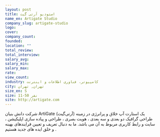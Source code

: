 ```yaml
---
layout: post
title: استودیو آرتی گیت
name_en: Artigate Studio
company_slug: artigate-studio
logo: 
cover: 
company_count:
founded:
location: ""
total_review: 
total_interview: 
salary_avg: 
salary_min: 
salary_max: 
rate: 
view_count: 
industry: کامپیوتر، فناوری اطلاعات و اینترنت
city: تهران, تهران
size_en: S
size: 11-50 نفر
site: http://artigate.com
---
```


شرکت دانش بنیان ArtiGate (آرتی‌گیت) یک استارت آپ خلاق و پرانرژی در زمینه طراحی گرافیک دو بعدی و سه بعدی ، هویت بصری ، طراحی و پیاده سازی اپلیکیشن ، سایت و رابط کاربری مربوط به آن می باشد.
ما به دنبال تعریف و تعیین فرایندهای بهینه و خلق ایده های جدید هستیم .
